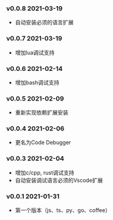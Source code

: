 ### v0.0.8 2021-03-19
- 自动安装必须的语言扩展

### v0.0.7 2021-03-19
- 增加lua调试支持

### v0.0.6 2021-02-14
- 增加bash调试支持

### v0.0.5 2021-02-09
- 重新实现依赖扩展安装

### v0.0.4 2021-02-06
- 更名为Code Debugger

### v0.0.3 2021-02-04
- 增加c/cpp, rust调试支持
- 自动安装调试语言必须的Vscode扩展

### v0.0.1 2021-01-31
- 第一个版本（js、ts、py、go、coffee）